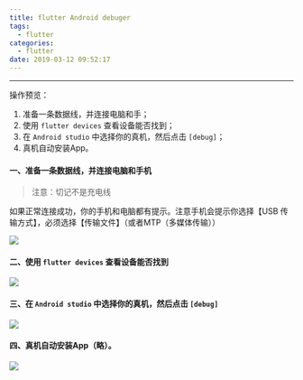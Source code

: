 ```yaml
---
title: flutter Android debuger
tags:
  - flutter
categories:
  - flutter
date: 2019-03-12 09:52:17
---
```


<hr>

操作预览：
1. 准备一条数据线，并连接电脑和手；
2. 使用 `flutter devices` 查看设备能否找到；
3. 在 `Android studio` 中选择你的真机，然后点击 `[debug]`；
4. 真机自动安装App。

<!--more--> 

#### 一、准备一条数据线，并连接电脑和手机

> 注意：切记不是充电线

如果正常连接成功，你的手机和电脑都有提示。注意手机会提示你选择【USB 传输方式】，必须选择【传输文件】（或者MTP（多媒体传输））

![](http://wx4.sinaimg.cn/large/006ar8zggy1g0zromxjlqj30br0nmgxw.jpg)

#### 二、使用 `flutter devices` 查看设备能否找到

![](http://wx3.sinaimg.cn/large/006ar8zggy1g0zrnf86g8j30hf02t749.jpg)

#### 三、在 `Android studio` 中选择你的真机，然后点击 `[debug]`

![](http://wx1.sinaimg.cn/large/006ar8zggy1g0zrrlvwesj30kt036wei.jpg)

#### 四、真机自动安装App（略）。

![](http://wx2.sinaimg.cn/large/006ar8zggy1g0zruf9snrj30u01o0jwf.jpg)